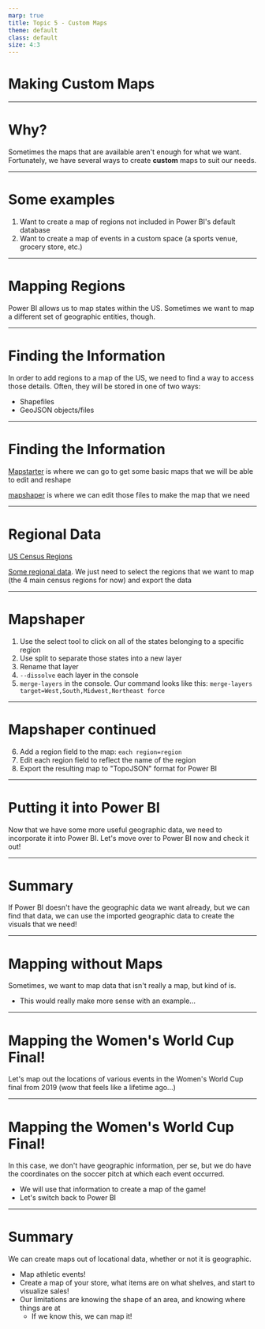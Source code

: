 ```yaml
---
marp: true
title: Topic 5 - Custom Maps
theme: default
class: default
size: 4:3
---
```


# Making Custom Maps

---

# Why?

Sometimes the maps that are available aren't enough for what we want. Fortunately, we have several ways to create **custom** maps to suit our needs.

---

# Some examples

1) Want to create a map of regions not included in Power BI's default database
2) Want to create a map of events in a custom space (a sports venue, grocery store, etc.)

---

# Mapping Regions

Power BI allows us to map states within the US. Sometimes we want to map a different set of geographic entities, though.

---

# Finding the Information

In order to add regions to a map of the US, we need to find a way to access those details. Often, they will be stored in one of two ways:

- Shapefiles
- GeoJSON objects/files

---

# Finding the Information

[Mapstarter](http://mapstarter.com/) is where we can go to get some basic maps that we will be able to edit and reshape

[mapshaper](https://mapshaper.org/) is where we can edit those files to make the map that we need

---

# Regional Data

[US Census Regions](https://www2.census.gov/geo/pdfs/maps-data/maps/reference/us_regdiv.pdf)

[Some regional data](https://data.census.gov/cedsci/table?q=United%20States&tid=ACSDP1Y2017.DP05&vintage=2017&layer=state&cid=DP05_0001E). We just need to select the regions that we want to map (the 4 main census regions for now) and export the data

---

# Mapshaper

1) Use the select tool to click on all of the states belonging to a specific region
2) Use split to separate those states into a new layer
3) Rename that layer
4) `--dissolve` each layer in the console
5) `merge-layers` in the console. Our command looks like this: `merge-layers target=West,South,Midwest,Northeast force`

---

# Mapshaper continued

6) Add a region field to the map: `each region=region`
7) Edit each region field to reflect the name of the region
8) Export the resulting map to "TopoJSON" format for Power BI

---

# Putting it into Power BI

Now that we have some more useful geographic data, we need to incorporate it into Power BI. Let's move over to Power BI now and check it out!

---

# Summary

If Power BI doesn't have the geographic data we want already, but we can find that data, we can use the imported geographic data to create the visuals that we need!

---

# Mapping without Maps

Sometimes, we want to map data that isn't really a map, but kind of is.
- This would really make more sense with an example...

---

# Mapping the Women's World Cup Final!

Let's map out the locations of various events in the Women's World Cup final from 2019 (wow that feels like a lifetime ago...)

---

# Mapping the Women's World Cup Final!

In this case, we don't have geographic information, per se, but we do have the coordinates on the soccer pitch at which each event occurred.
- We will use that information to create a map of the game!
- Let's switch back to Power BI

---

# Summary

We can create maps out of locational data, whether or not it is geographic.
- Map athletic events!
- Create a map of your store, what items are on what shelves, and start to visualize sales!
- Our limitations are knowing the shape of an area, and knowing where things are at
    - If we know this, we can map it!